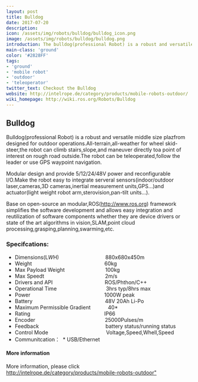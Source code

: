 ```yaml
---
layout: post
title: Bulldog
date: 2017-07-20
description:
icon: /assets/img/robots/bulldog/bulldog_icon.png
image: /assets/img/robots/bulldog/bulldog.png
introduction: The bulldog(professional Robot) is a robust and versatile middle size plazfrom designed for outdoor operations.
main-class: 'ground'
color: '#2828FF'
tags:
- 'ground'
- 'mobile robot'
- 'outdoor'
- 'teleoperator'
twitter_text: Checkout the Bulldog
website: http://intelrope.de/category/products/mobile-robots-outdoor/
wiki_homepage: http://wiki.ros.org/Robots/Bulldog
---
```


## Bulldog
Bulldog(professional Robot) is a robust and versatile middle size plazfrom designed for outdoor operations.All-terrain,all-weather for wheel skid-steer,the robot can climb stairs,slope,and maneuver directly toa point of interest on rough road outside.The robot can be teleoperated,follow the leader or use GPS waypoint navigation.
  
Modular design and provide 5/12/24/48V power and reconfigurable I/O.Make the robot easy to integrate serveral sensors(indoor/outdoor laser,cameras,3D cameras,inertial measurement units,GPS...)and actuator(light weight robot arm,sterovision,pan-tilt units...).

Base on open-source an modular,ROS(http://www.ros.org) framework simplifies the software development and allows easy integration and reutilization of software components whether they are device drivers or state of the art algorithms in vision,SLAM,point cloud processing,grasping,planning,swarming,etc.

### Specifcations:

* Dimensions(L*W*H)&nbsp; &nbsp; &nbsp;&nbsp; &nbsp;&nbsp; &nbsp; &nbsp;&nbsp; &nbsp;&nbsp; &nbsp; &nbsp;&nbsp; &nbsp;&nbsp; &nbsp; &nbsp;&nbsp; &nbsp;880x680x450m	
* Weight&nbsp; &nbsp; &nbsp;&nbsp; &nbsp;&nbsp; &nbsp; &nbsp;&nbsp; &nbsp;&nbsp; &nbsp; &nbsp;&nbsp; &nbsp;&nbsp; &nbsp; &nbsp;&nbsp; &nbsp;&nbsp; &nbsp; &nbsp;&nbsp; &nbsp;&nbsp; &nbsp; &nbsp;&nbsp; &nbsp;&nbsp; 60kg
* Max Payload Weight&nbsp; &nbsp; &nbsp;&nbsp; &nbsp;&nbsp; &nbsp; &nbsp;&nbsp; &nbsp;&nbsp; &nbsp; &nbsp;&nbsp; &nbsp;&nbsp; &nbsp; 100kg
* Max Speedt&nbsp; &nbsp; &nbsp;&nbsp; &nbsp;&nbsp; &nbsp; &nbsp;&nbsp; &nbsp;&nbsp; &nbsp; &nbsp;&nbsp; &nbsp;&nbsp; &nbsp; &nbsp;&nbsp; &nbsp;&nbsp; &nbsp; &nbsp;&nbsp; &nbsp;&nbsp; 2m/s
* Drivers and API&nbsp; &nbsp; &nbsp;&nbsp; &nbsp;&nbsp; &nbsp; &nbsp;&nbsp; &nbsp;&nbsp; &nbsp; &nbsp;&nbsp; &nbsp;&nbsp; &nbsp; &nbsp;&nbsp; &nbsp;&nbsp; &nbsp; ROS/Phthon/C++
* Operational Time&nbsp; &nbsp; &nbsp;&nbsp; &nbsp;&nbsp; &nbsp; &nbsp;&nbsp; &nbsp;&nbsp; &nbsp; &nbsp;&nbsp; &nbsp;&nbsp; &nbsp; &nbsp;&nbsp; &nbsp;&nbsp; 3hrs typ/8hrs max
* Power &nbsp; &nbsp; &nbsp;&nbsp; &nbsp;&nbsp; &nbsp; &nbsp;&nbsp; &nbsp;&nbsp; &nbsp; &nbsp;&nbsp; &nbsp;&nbsp; &nbsp; &nbsp;&nbsp; &nbsp;&nbsp; &nbsp; &nbsp;&nbsp; &nbsp;&nbsp; &nbsp; &nbsp;&nbsp; &nbsp;&nbsp;  1000W peak
* Battery&nbsp; &nbsp; &nbsp;&nbsp; &nbsp;&nbsp; &nbsp; &nbsp;&nbsp; &nbsp;&nbsp; &nbsp; &nbsp;&nbsp; &nbsp;&nbsp; &nbsp; &nbsp;&nbsp; &nbsp;&nbsp; &nbsp; &nbsp;&nbsp; &nbsp;&nbsp; &nbsp; &nbsp;&nbsp; &nbsp;&nbsp; 48V 20Ah Li-Po
* Maximum Permissible Gradient &nbsp;&nbsp; &nbsp; &nbsp;&nbsp; &nbsp;&nbsp; 40*
* Rating&nbsp; &nbsp; &nbsp;&nbsp; &nbsp;&nbsp; &nbsp; &nbsp;&nbsp; &nbsp;&nbsp; &nbsp; &nbsp;&nbsp; &nbsp;&nbsp; &nbsp; &nbsp;&nbsp; &nbsp;&nbsp; &nbsp; &nbsp;&nbsp; &nbsp;&nbsp; &nbsp; &nbsp;&nbsp; &nbsp;&nbsp;&nbsp; IP66
* Encoder&nbsp;&nbsp; &nbsp; &nbsp;&nbsp; &nbsp;&nbsp;&nbsp;&nbsp; &nbsp; &nbsp;&nbsp; &nbsp;&nbsp;&nbsp;&nbsp; &nbsp; &nbsp;&nbsp; &nbsp;&nbsp;&nbsp;&nbsp; &nbsp; &nbsp;&nbsp; &nbsp;&nbsp;&nbsp;&nbsp; &nbsp; &nbsp;&nbsp; 25000Pulses/m
* Feedback &nbsp; &nbsp;&nbsp; &nbsp;&nbsp;&nbsp;&nbsp; &nbsp; &nbsp;&nbsp; &nbsp;&nbsp;&nbsp;&nbsp; &nbsp; &nbsp;&nbsp; &nbsp;&nbsp;&nbsp;&nbsp; &nbsp; &nbsp;&nbsp; &nbsp;&nbsp;&nbsp;&nbsp; &nbsp; &nbsp;&nbsp; battery status/running status
* Control Mode&nbsp;&nbsp;&nbsp;&nbsp; &nbsp; &nbsp;&nbsp; &nbsp;&nbsp;&nbsp;&nbsp; &nbsp; &nbsp;&nbsp; &nbsp;&nbsp;&nbsp;&nbsp; &nbsp; &nbsp;&nbsp; &nbsp;&nbsp;&nbsp;&nbsp; &nbsp; &nbsp;&nbsp; Voltage,Speed,Whell,Speed
* Communitcation：
  * USB/Ethernet


#### More information

More information, please click <http://intelrope.de/category/products/mobile-robots-outdoor">
